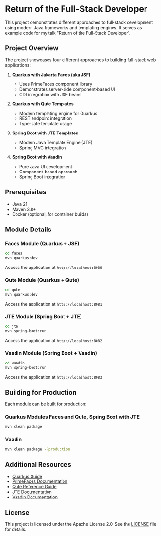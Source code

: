# Return of the Full-Stack Developer

This project demonstrates different approaches to full-stack development using modern Java frameworks and templating engines. 
It serves as example code for my talk "Return of the Full-Stack Developer".

## Project Overview

The project showcases four different approaches to building full-stack web applications:

1. **Quarkus with Jakarta Faces (aka JSF)**
   - Uses PrimeFaces component library
   - Demonstrates server-side component-based UI
   - CDI integration with JSF beans

2. **Quarkus with Qute Templates**
   - Modern templating engine for Quarkus
   - REST endpoint integration
   - Type-safe template usage

3. **Spring Boot with JTE Templates**
   - Modern Java Template Engine (JTE)
   - Spring MVC integration

4. **Spring Boot with Vaadin**
   - Pure Java UI development
   - Component-based approach
   - Spring Boot integration

## Prerequisites

- Java 21
- Maven 3.8+
- Docker (optional, for container builds)

## Module Details

### Faces Module (Quarkus + JSF)
```bash
cd faces
mvn quarkus:dev
```
Access the application at `http://localhost:8080`

### Qute Module (Quarkus + Qute)
```bash
cd qute
mvn quarkus:dev
```
Access the application at `http://localhost:8081`

### JTE Module (Spring Boot + JTE)
```bash
cd jte
mvn spring-boot:run
```
Access the application at `http://localhost:8082`

### Vaadin Module (Spring Boot + Vaadin)
```bash
cd vaadin
mvn spring-boot:run
```
Access the application at `http://localhost:8083`

## Building for Production

Each module can be built for production:

### Quarkus Modules Faces and Qute, Spring Boot with JTE
```bash
mvn clean package
```
### Vaadin
```bash
mvn clean package -Pproduction
```

## Additional Resources

- [Quarkus Guide](https://quarkus.io/guides/)
- [PrimeFaces Documentation](https://primefaces.org/documentation)
- [Qute Reference Guide](https://quarkus.io/guides/qute-reference)
- [JTE Documentation](https://jte.gg/)
- [Vaadin Documentation](https://vaadin.com/docs)

## License

This project is licensed under the Apache License 2.0. See the [LICENSE](LICENSE) file for details.
